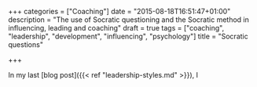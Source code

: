+++
categories = ["Coaching"]
date = "2015-08-18T16:51:47+01:00"
description = "The use of Socratic questioning and the Socratic method in influencing, leading and coaching"
draft = true
tags = ["coaching", "leadership", "development", "influencing", "psychology"]
title = "Socratic questions"

+++

In my last [blog post]({{< ref "leadership-styles.md" >}}), I 